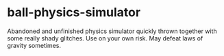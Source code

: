 # ball-physics-simulator
Abandoned and unfinished physics simulator quickly thrown together with some really shady glitches. Use on your own risk. May defeat laws of gravity sometimes.
